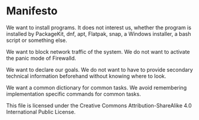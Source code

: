 # Manifesto
We want to install programs.
It does not interest us, whether the program is installed by PackageKit, dnf, apt, Flatpak, snap, a Windows installer, a bash script or something else.

We want to block network traffic of the system.
We do not want to activate the panic mode of Firewalld.

We want to declare our goals.
We do not want to have to provide secondary technical information beforehand without knowing where to look.

We want a common dictionary for common tasks.
We avoid remembering implementation specific commands for common tasks.

This file is licensed under the Creative Commons Attribution-ShareAlike 4.0 International Public License.
